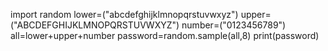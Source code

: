 import random
lower=("abcdefghijklmnopqrstuvwxyz")
upper=("ABCDEFGHIJKLMNOPQRSTUVWXYZ")
number=("0123456789")
all=lower+upper+number
password=random.sample(all,8)
print(password)
